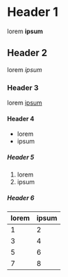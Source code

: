 # Header 1

lorem **ipsum**

## Header 2

lorem _ipsum_

### Header 3

lorem [ipsum](#nowhere)

#### Header 4

- lorem
- ipsum

##### Header 5

1. lorem
1. ipsum

##### Header 6

| lorem | ipsum |
| ----- | ----- |
| 1     | 2     |
| 3     | 4     |
| 5     | 6     |
| 7     | 8     |
